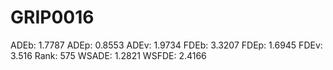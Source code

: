 # GRIP0016

ADEb: 1.7787
ADEp: 0.8553
ADEv: 1.9734
FDEb: 3.3207
FDEp: 1.6945
FDEv: 3.516
Rank: 575
WSADE: 1.2821
WSFDE: 2.4166
